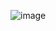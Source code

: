 ![image](https://github.com/Genocider34/WebSys-Prelim_RegistrationForm/assets/155958123/670e188c-55bb-4059-954f-93a44aa8ef7f)
